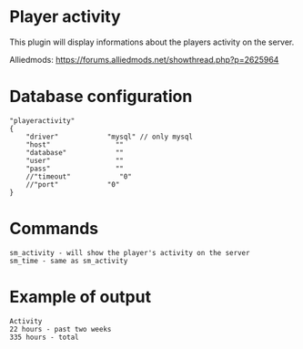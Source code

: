 # Player activity
This plugin will display informations about the players activity on the server.

Alliedmods: https://forums.alliedmods.net/showthread.php?p=2625964

# Database configuration
```
"playeractivity" 
{ 
    "driver"            "mysql" // only mysql
    "host"                "" 
    "database"            "" 
    "user"                "" 
    "pass"                "" 
    //"timeout"            "0" 
    //"port"            "0" 
} 
```

# Commands
```
sm_activity - will show the player's activity on the server
sm_time - same as sm_activity
```

# Example of output
```
Activity
22 hours - past two weeks
335 hours - total
```
